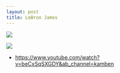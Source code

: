 ```yaml
---
layout: post
title: LeBron James
---
```


![](vscode-remote://wsl%2Bubuntu/mnt/c/Users/rohan/vscode/FrontendRepository/images/james.jpg)

![](vscode-remote://wsl%2Bubuntu/mnt/c/Users/rohan/vscode/FrontendRepository/images/jamesstatds.png)

- https://www.youtube.com/watch?v=beCxSqSXGDY&ab_channel=kamben
